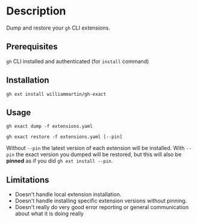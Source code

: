 # Description

Dump and restore your `gh` CLI extensions.

## Prerequisites

`gh` CLI installed and authenticated (for `install` command)

## Installation

```
gh ext install williammartin/gh-exact
```

## Usage

```
gh exact dump -f extensions.yaml
```

```
gh exact restore -f extensions.yaml [--pin]
```

Without `--pin` the latest version of each extension will be installed. With `--pin` the exact version you dumped will be restored, but this will also be **pinned** as if you did `gh ext install --pin`.

## Limitations

* Doesn't handle local extension installation.
* Doesn't handle installing specific extension versions without pinning.
* Doesn't really do very good error reporting or general communication about what it is doing really
